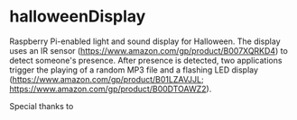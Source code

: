 # halloweenDisplay
Raspberry Pi-enabled light and sound display for Halloween. The display uses an IR sensor (https://www.amazon.com/gp/product/B007XQRKD4) to detect someone's presence. After presence is detected, two applications trigger the playing of a random MP3 file and a flashing LED display (https://www.amazon.com/gp/product/B01LZAVJJL; https://www.amazon.com/gp/product/B00DTOAWZ2).

Special thanks to 
